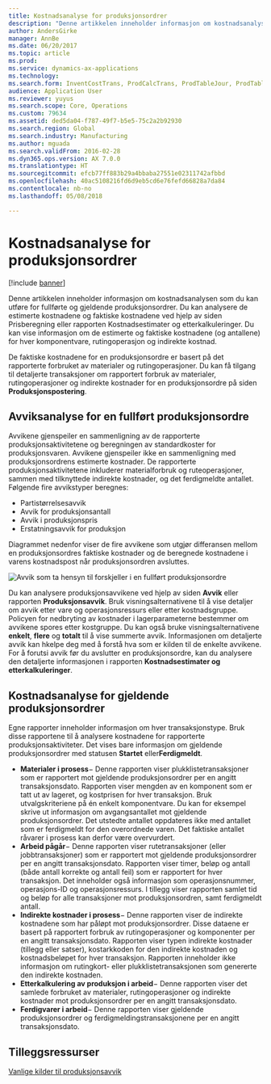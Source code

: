 ```yaml
---
title: Kostnadsanalyse for produksjonsordrer
description: "Denne artikkelen inneholder informasjon om kostnadsanalysen som du kan utføre for fullførte og gjeldende produksjonsordrer. Du kan analysere de estimerte kostnadene og faktiske kostnadene ved hjelp av siden Prisberegning eller rapporten Kostnadsestimater og etterkalkuleringer. Du kan vise informasjon om de estimerte og faktiske kostnadene (og antallene) for hver komponentvare, rutingoperasjon og indirekte kostnad."
author: AndersGirke
manager: AnnBe
ms.date: 06/20/2017
ms.topic: article
ms.prod: 
ms.service: dynamics-ax-applications
ms.technology: 
ms.search.form: InventCostTrans, ProdCalcTrans, ProdTableJour, ProdTableListPage
audience: Application User
ms.reviewer: yuyus
ms.search.scope: Core, Operations
ms.custom: 79634
ms.assetid: ded5da04-f787-49f7-b5e5-75c2a2b92930
ms.search.region: Global
ms.search.industry: Manufacturing
ms.author: mguada
ms.search.validFrom: 2016-02-28
ms.dyn365.ops.version: AX 7.0.0
ms.translationtype: HT
ms.sourcegitcommit: efcb77ff883b29a4bbaba27551e02311742afbbd
ms.openlocfilehash: 40ac5108216fd6d9eb5cd6e76fefd66828a7da84
ms.contentlocale: nb-no
ms.lasthandoff: 05/08/2018

---
```


# <a name="production-order-cost-analysis"></a>Kostnadsanalyse for produksjonsordrer

[!include [banner](../includes/banner.md)]

Denne artikkelen inneholder informasjon om kostnadsanalysen som du kan utføre for fullførte og gjeldende produksjonsordrer. Du kan analysere de estimerte kostnadene og faktiske kostnadene ved hjelp av siden Prisberegning eller rapporten Kostnadsestimater og etterkalkuleringer. Du kan vise informasjon om de estimerte og faktiske kostnadene (og antallene) for hver komponentvare, rutingoperasjon og indirekte kostnad.

De faktiske kostnadene for en produksjonsordre er basert på det rapporterte forbruket av materialer og rutingoperasjoner. Du kan få tilgang til detaljerte transaksjoner om rapportert forbruk av materialer, rutingoperasjoner og indirekte kostnader for en produksjonsordre på siden **Produksjonspostering**.

## <a name="variance-analysis-for-a-completed-production-order"></a>Avviksanalyse for en fullført produksjonsordre
Avvikene gjenspeiler en sammenligning av de rapporterte produksjonsaktivitetene og beregningen av standardkoster for produksjonsvaren. Avvikene gjenspeiler ikke en sammenligning med produksjonsordrens estimerte kostnader. De rapporterte produksjonsaktivitetene inkluderer materialforbruk og ruteoperasjoner, sammen med tilknyttede indirekte kostnader, og det ferdigmeldte antallet. Følgende fire avvikstyper beregnes:

-   Partistørrelsesavvik
-   Avvik for produksjonsantall
-   Avvik i produksjonspris
-   Erstatningsavvik for produksjon

Diagrammet nedenfor viser de fire avvikene som utgjør differansen mellom en produksjonsordres faktiske kostnader og de beregnede kostnadene i varens kostnadspost når produksjonsordren avsluttes. 

![Avvik som ta hensyn til forskjeller i en fullført produksjonsordre](./media/control.jpg) 

Du kan analysere produksjonsavvikene ved hjelp av siden **Avvik** eller rapporten **Produksjonsavvik**. Bruk visningsalternativene til å vise detaljer om avvik etter vare og operasjonsressurs eller etter kostnadsgruppe. Policyen for nedbryting av kostnader i lagerparameterne bestemmer om avvikene spores etter kostgruppe. Du kan også bruke visningsalternativene **enkelt**, **flere** og **totalt** til å vise summerte avvik. Informasjonen om detaljerte avvik kan hkelpe deg med å forstå hva som er kilden til de enkelte avvikene. For å forutsi avvik før du avslutter en produksjonsordre, kan du analysere den detaljerte informasjonen i rapporten **Kostnadsestimater og etterkalkuleringer**.

## <a name="cost-analysis-for-current-production-orders"></a>Kostnadsanalyse for gjeldende produksjonsordrer
Egne rapporter inneholder informasjon om hver transaksjonstype. Bruk disse rapportene til å analysere kostnadene for rapporterte produksjonsaktiviteter. Det vises bare informasjon om gjeldende produksjonsordrer med statusen **Startet** eller**Ferdigmeldt**.

-   **Materialer i prosess**− Denne rapporten viser plukklistetransaksjoner som er rapportert mot gjeldende produksjonsordrer per en angitt transaksjonsdato. Rapporten viser mengden av en komponent som er tatt ut av lageret, og kostprisen for hver transaksjon. Bruk utvalgskriteriene på én enkelt komponentvare. Du kan for eksempel skrive ut informasjon om avgangsantallet mot gjeldende produksjonsordrer. Det utstedte antallet oppdateres ikke med antallet som er ferdigmeldt for den overordnede varen. Det faktiske antallet råvarer i prosess kan derfor være overvurdert.
-   **Arbeid pågår**− Denne rapporten viser rutetransaksjoner (eller jobbtransaksjoner) som er rapportert mot gjeldende produksjonsordrer per en angitt transaksjonsdato. Rapporten viser timer, beløp og antall (både antall korrekte og antall feil) som er rapportert for hver transaksjon. Det inneholder også informasjon som operasjonsnummer, operasjons-ID og operasjonsressurs. I tillegg viser rapporten samlet tid og beløp for alle transaksjoner mot produksjonsordren, samt ferdigmeldt antall.
-   **Indirekte kostnader i prosess**− Denne rapporten viser de indirekte kostnadene som har påløpt mot produksjonsordrer. Disse dataene er basert på rapportert forbruk av rutingoperasjoner og komponenter per en angitt transaksjonsdato. Rapporten viser typen indirekte kostnader (tillegg eller satser), kostarkkoden for den indirekte kostnaden og kostnadsbeløpet for hver transaksjon. Rapporten inneholder ikke informasjon om rutingkort- eller plukklistetransaksjonen som genererte den indirekte kostnaden.
-   **Etterkalkulering av produksjon i arbeid**− Denne rapporten viser det samlede forbruket av materialer, rutingoperasjoner og indirekte kostnader mot produksjonsordrer per en angitt transaksjonsdato.
-   **Ferdigvarer i arbeid**− Denne rapporten viser gjeldende produksjonsordrer og ferdigmeldingstransaksjonene per en angitt transaksjonsdato.


<a name="additional-resources"></a>Tilleggsressurser
--------

[Vanlige kilder til produksjonsavvik](common-sources-of-production-variances.md)




